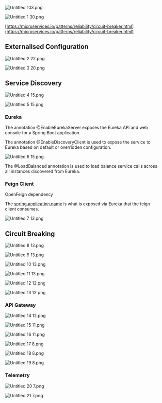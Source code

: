 ![Untitled 103.png](Untitled%20103.png)

![Untitled 1 30.png](Untitled%201%2030.png)

  

[https://microservices.io/patterns/reliability/circuit-breaker.html](https://microservices.io/patterns/reliability/circuit-breaker.html)

## Externalised Configuration

![Untitled 2 22.png](../../../Software_Architecture/_img/Untitled%202%2022.png)

![Untitled 3 20.png](Untitled%203%2020.png)

  

## Service Discovery

![Untitled 4 15.png](../../../Software_Architecture/_img/Untitled%204%2015.png)

![Untitled 5 15.png](Untitled%205%2015.png)

### Eureka

The annotation @EnableEurekaServer exposes the Eureka API and web console for a Spring Boot application.

  

The annotation @EnableDiscoveryClient is used to expose the service to Eureka based on default or overridden configuration.

![Untitled 6 15.png](Untitled%206%2015.png)

The @LoadBalanced annotation is used to load balance service calls across all instances discovered from Eureka.

### Feign Client

OpenFeign dependency

The [spring.application.name](http://spring.application.name/) is what is exposed via Eureka that the feign client consumes.

![Untitled 7 13.png](Untitled%207%2013.png)

## Circuit Breaking

![Untitled 8 13.png](Untitled%208%2013.png)

![Untitled 9 13.png](Untitled%209%2013.png)

![Untitled 10 13.png](Untitled%2010%2013.png)

![Untitled 11 13.png](Untitled%2011%2013.png)

![Untitled 12 12.png](Untitled%2012%2012.png)

![Untitled 13 12.png](Untitled%2013%2012.png)

### API Gateway

![Untitled 14 12.png](Untitled%2014%2012.png)

![Untitled 15 11.png](Untitled%2015%2011.png)

![Untitled 16 11.png](Untitled%2016%2011.png)

![Untitled 17 8.png](Untitled%2017%208.png)

![Untitled 18 8.png](Untitled%2018%208.png)

![Untitled 19 8.png](Untitled%2019%208.png)

### Telemetry

![Untitled 20 7.png](Untitled%2020%207.png)

![Untitled 21 7.png](Untitled%2021%207.png)